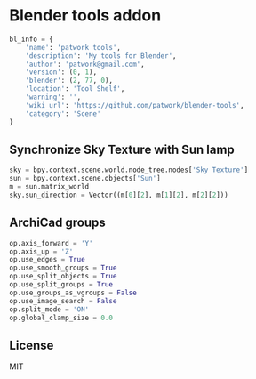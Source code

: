 # Blender tools addon

```python
bl_info = {
	'name': 'patwork tools',
	'description': 'My tools for Blender',
	'author': 'patwork@gmail.com',
	'version': (0, 1),
	'blender': (2, 77, 0),
	'location': 'Tool Shelf',
	'warning': '',
	'wiki_url': 'https://github.com/patwork/blender-tools',
	'category': 'Scene'
}
```

## Synchronize Sky Texture with Sun lamp

```python
sky = bpy.context.scene.world.node_tree.nodes['Sky Texture']
sun = bpy.context.scene.objects['Sun']
m = sun.matrix_world
sky.sun_direction = Vector((m[0][2], m[1][2], m[2][2]))
```

## ArchiCad groups

```python
op.axis_forward = 'Y'
op.axis_up = 'Z'
op.use_edges = True
op.use_smooth_groups = True
op.use_split_objects = True
op.use_split_groups = True
op.use_groups_as_vgroups = False
op.use_image_search = False
op.split_mode = 'ON'
op.global_clamp_size = 0.0
```

## License

MIT
